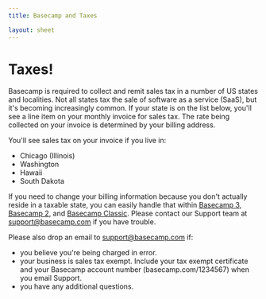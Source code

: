 ```yaml
---
title: Basecamp and Taxes

layout: sheet
---
```


# Taxes!

Basecamp is required to collect and remit sales tax in a number of US states and localities. Not all states tax the sale of software as a service (SaaS), but it's becoming increasingly common. If your state is on the list below, you'll see a line item on your monthly invoice for sales tax. The rate being collected on your invoice is determined by your billing address.

You'll see sales tax on your invoice if you live in:

* Chicago (Illinois) 
* Washington
* Hawaii
* South Dakota

If you need to change your billing information because you don't actually reside in a taxable state, you can easily handle that within [Basecamp 3](https://3.basecamp-help.com/article/101-handling-billing-and-invoices#update), [Basecamp 2](https://2.basecamp-help.com/article/241-billing-info-and-plan-upgrades#credit-card), and [Basecamp Classic](https://help.basecamp.com/basecamp/questions/148-how-do-we-update-or-change-our-credit-card). Please contact our Support team at [support@basecamp.com](mailto:support@basecamp.com) if you have trouble.

Please also drop an email to [support@basecamp.com](mailto:support@basecamp.com) if:

* you believe you're being charged in error. 
* your business is sales tax exempt. Include your tax exempt certificate and your Basecamp account number (basecamp.com/<span class="highlight">1234567</span>) when you email Support.
* you have any additional questions.
